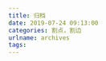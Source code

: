 ```yaml
---
title: 归档
date: 2019-07-24 09:13:00
categories: 割点，割边
urlname: archives
tags:
---
```

<!--markdown-->